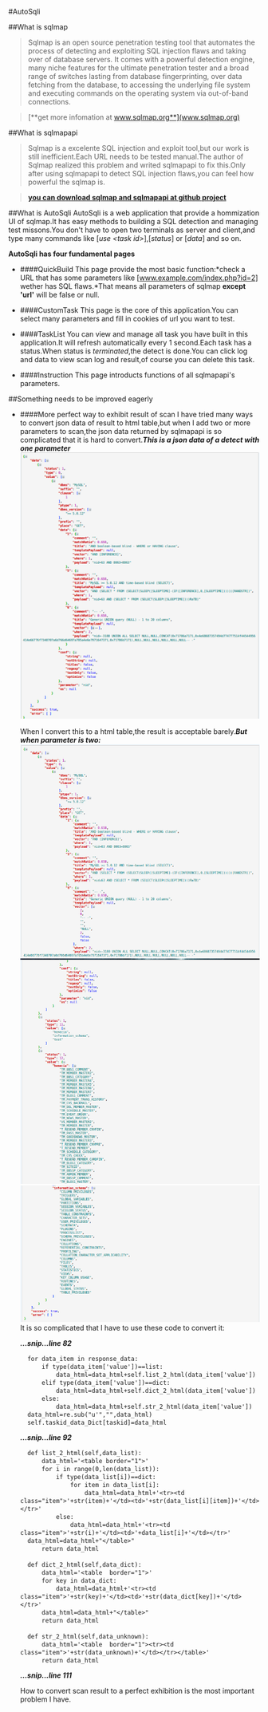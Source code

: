 #AutoSqli

##What is sqlmap
> Sqlmap is an open source penetration testing tool that automates the process of detecting and exploiting SQL injection flaws and taking over of database servers. It comes with a powerful detection engine, many niche features for the ultimate penetration tester and a broad range of switches lasting from database fingerprinting, over data fetching from the database, to accessing the underlying file system and executing commands on the operating system via out-of-band connections.
   
   >[**get more infomation at www.sqlmap.org**](www.sqlmap.org)

##What is sqlmapapi
> Sqlmap is a excelente SQL injection and exploit tool,but our work is still inefficient.Each URL needs to be tested manual.The author of Sqlmap realized this problem and writed sqlmapapi to fix this.Only after using sqlmapapi to detect SQL injection flaws,you can feel how powerful the sqlmap is.
   
   >[**you can download sqlmap and sqlmapapi at github project**](https://github.com/sqlmapproject/sqlmap)
   
##What is AutoSqli
AutoSqli is a web application that provide a hommization UI of sqlmap.It has easy methods to building a SQL detection and managing test missons.You don't have to open two terminals as server and client,and type many commands like [*use <task id\>*],[*status*] or [*data*] and so on.

**AutoSqli has four fundamental pages**

* ####QuickBuild
This page provide the most basic function:*check a URL that has some parameters like [www.example.com/index.php?id=2] wether has SQL flaws.*That means all parameters of sqlmap **except 'url'** will be false or null.

* ####CustomTask
This page is the core of this application.You can select many parameters and fill in cookies of url you want to test.

* ####TaskList
You can view and manage all task you have built in this application.It will refresh automatically every 1 second.Each task has a status.When status is *terminated*,the detect is done.You can click log and data to view scan log and result,of course you can delete this task.

* ####Instruction
This page introducts functions of all sqlmapapi's parameters.

##Something needs to be improved eagerly

* ####More perfect way to exhibit result of scan
I have tried many ways to convert json data of result to html table,but when I add two or more parameters to scan,the json data returned by sqlmapapi is so complicated that it is hard to convert.***This is a json data of a detect with one parameter***
![](1pa_data.png)
    
    When I convert this to a html table,the result is acceptable barely.***But when parameter is two:***
![](2pa_data1.png)
![](2pa_data2.png)
![](2pa_data3.png)
It is so complicated that I have to use these code to convert it:
   
    ***...snip...line 82***

        for data_item in response_data:
            if type(data_item['value'])==list:
                data_html=data_html+self.list_2_html(data_item['value'])
            elif type(data_item['value'])==dict:
                data_html=data_html+self.dict_2_html(data_item['value'])
            else:
                data_html=data_html+self.str_2_html(data_item['value'])
        data_html=re.sub("u'","",data_html)
        self.taskid_data_Dict[taskid]=data_html
    ***...snip...line 92***

        def list_2_html(self,data_list):
            data_html='<table border="1">'
            for i in range(0,len(data_list)):
                if type(data_list[i])==dict:
                    for item in data_list[i]:
                        data_html=data_html+'<tr><td class="item">'+str(item)+'</td><td>'+str(data_list[i][item])+'</td></tr>'
                else: 
                    data_html=data_html+'<tr><td class="item">'+str(i)+'</td><td>'+data_list[i]+'</td></tr>'  
        data_html=data_html+"</table>"
            return data_html
        
        def dict_2_html(self,data_dict):
            data_html='<table  border="1">'
            for key in data_dict:
                data_html=data_html+'<tr><td class="item">'+str(key)+'</td><td>'+str(data_dict[key])+'</td></tr>'
            data_html=data_html+"</table>"
            return data_html
        
        def str_2_html(self,data_unknown):
            data_html='<table  border="1"><tr><td class="item">'+str(data_unknown)+'</td></tr></table>'
            return data_html
    ***...snip...line 111***
    
    How to convert scan result to a perfect exhibition is the most important problem I have.
